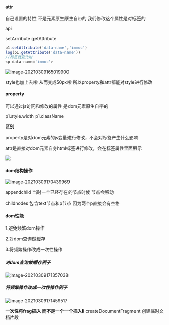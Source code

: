 #### attr

自己设置的特性 不是元素原生原生自带的 我们修改这个属性是对标签的

api

setArrribute  getAttribute

```js
p1.setAttribute('data-name','immoc')
log(p1.getAttribute('data-name'))
//标签就变化啦
<p data-name='immoc'>
```

![image-20210309165019900](https://i.loli.net/2021/03/09/iTwqP82LgsG4WMI.png)

style也加上去啦 从而变成50px啦 所以property和attr都能对style进行修改

#### property

可以通过js访问和修改的属性 是dom元素原生自带的

p1.style.width p1.className





**区别**

property是对dom元素的js变量进行修改，不会对标签产生什么影响

attr是直接对dom元素自身html标签进行修改，会在标签属性里面展示

![](https://i.loli.net/2021/03/09/D1NQSTyXF56VGMp.png)

#### dom结构操作

![image-20210309170439969](https://i.loli.net/2021/03/09/j815cMLDrqJAgxY.png)

appendchild 当时一个已经存在的节点时候 节点会移动

childnodes 包含text节点和p节点 因为两个p直接会有空格

#### dom性能

1.避免频繁dom操作

2.对dom查询做缓存

3.将频繁操作改成一次性操作

##### 对dom查询做缓存例子

![image-20210309171357038](https://i.loli.net/2021/03/09/ZrRe2xiHWYg4BGM.png)

##### 将频繁操作改成一次性操作例子

![image-20210309171459517](https://i.loli.net/2021/03/09/h7vBadqGo463mUT.png)

**一次性将frag插入 而不是一个一个插入li** createDocumentFragment 创建临时文档片段   